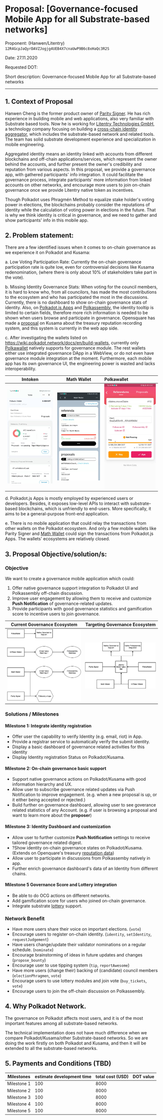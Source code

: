 # Proposal: [Governance-focused Mobile App for all Substrate-based networks]
Proponent: (Hanwen/Litentry) `12R4GcpJaQyrDAVZJogjg4UEB4X7cnaUwP9B6c8xHaQc3R2S`

Date: 27.11.2020

Requested DOT:

Short description: Governance-focused Mobile App for all Substrate-based networks

---
## 1. Context of Proposal

Hanwen Cheng is the former product owner of [Parity Signer](https://github.com/paritytech/parity-signer). He has rich experience in building mobile and web applications, also very familiar with Substrate based tools. Now he is working for [Litentry Technologies GmbH](https://www.litentry.com/), a technology company focusing on building a [cross-chain identity aggregator](https://litentry.medium.com/why-we-need-cross-chain-identity-on-polkadot-d59a90c9329c), which includes the substrate-based network and related tools. The team has solid substrate development experience and specialization in mobile engineering.

Aggregated identity means an identity linked with accounts from different blockchains and off-chain applications/services, which represent the owner behind the accounts, and further present the owner's credibility and reputation from various aspects. In this proposal, we provide a governance app, with gathered participants' info integration. It could facilitate the governance process, integrate participants' more information from linked accounts on other networks, and encourage more users to join on-chain governance once we provide Litentry native token as incentives.

Though Polkadot uses Phragmén Method to equalize stake holder's voting power in elections, the blockchains probably consider the reputations of identity while the calculation of voting power in elections in the future. That is why we think identity is critical in governance, and we need to gather and show participants' info in this mobile app.

## 2. Problem statement:

There are a few identified issues when it comes to on-chain governance as we experience it on Polkadot and Kusama:

a. Low Voting Participation Rate: Currently the on-chain governance participation rate is quite low, even for controversial decisions like Kusama redenomination, (where there is only about 10% of stakeholders take part in the vote).

b. Missing Identity Governance Stats: When voting for the council members, it is hard to know who, from all councilors, has made the most contributions to the ecosystem and who has participated the most in the discussions. Currently, there is no dashboard to show on-chain governance stats of identity. Also, on [Polkadot.js Apps](http://polkadot.js.org/apps/) and [Polkassembly](https://polkadot.polkassembly.io/), the identity tooltip is limited to certain fields, therefore more rich information is needed to be shown when users browse and participate in governance. Opensquare has made a [proposal](https://kusama.polkassembly.io/post/352) on Kusama about the treasury reputation recording system, and this system is currently in the web app side.

c. After investigating the wallets listed on https://wiki.polkadot.network/docs/en/build-wallets, currently only [Polkawallet](https://polkawallet.io/) natively supports for governance module. The rest wallets either use integrated governance DApp in a WebView, or do not even have governance module integration at the moment. Furthermore, each mobile app has its own governance UI, the engineering power is wasted and lacks interoperability.

Imtoken |  Math Wallet | Polkawallet
:-------------------------:|:-------------------------:|:---|
![imtoken](./imgs/GovernanceImtoken.jpeg)  |  ![mathwallet](./imgs/GovernanceMath.jpeg)| ![polkawallet](./imgs/GovernancePolkawallet.jpeg)

d. Polkadot.js Apps is mostly employed by experienced users or developers. Besides, it exposes low-level APIs to interact with substrate-based blockchains, which is unfriendly to end-users. More specifically, it aims to be a general-purpose front-end application.

e. There is no mobile application that could relay the transactions from other wallets on the Polkadot ecosystem. And only a few mobile wallets like Parity Signer and [Math Wallet](https://mathwallet.org/) could sign the transactions from Polkadot.js Apps. The wallets' ecosystems are relatively closed.

## 3. Proposal Objective/solution/s:

### Objective

We want to create a governance mobile application which could:

1. Offer native governance support integration to Polkadot UI and Polkassembly off-chain discussion.
2. Improve user engagement by allowing them to receive and customize **Push Notification** of governance-related updates.
3. Provide participants with good governance statistics and gamification score to incentive users to join governance.

|Current Governance Ecosystem| Targeting Governance Ecosystem|
|-------------------------|-------------------------|
|![imtoken](./imgs/governanceBefore.png)|![mathwallet](./imgs/governanceNow.png)|

### Solutions / Milestones

#### Milestone 1: Integrate identity registration
* Offer user the capability to verify Identity (e.g. email, riot) in App.
* Provide a registrar service to automatically verify the submit identity.
* Display a basic dashboard of governance related activities for this identity
* Display Identity registration Status on Polkadot/Kusama.

#### Milestone 2: On-chain governance basic support
* Support native governance actions on Polkadot/Kusama with good information hierarchy and UX.
* Allow user to subscribe governance related updates via Push Notification to improve engagement. (e.g. when a new
  proposal is up, or it either being accepted or rejected.)
* Build further on governance dashboard, allowing user to see goverance related statistics of any Account. (e.g. if user
  is browsing a proposal and want to learn more about the **proposer**)


#### Milestone 3: Identity Dashboard and customization
* Allow user to further customize **Push Notification** settings to receive tailored governance related digest.
* ?Show identity on-chain governance states on Polkadot/Kusama.(Extends on Openquare's treasury [reputation data](https://kusama.polkassembly.io/post/352))
* Allow user to participate in discussions from Polkassemby natively in app.
* Further enrich governance dashboard's data of an Identity from different chains.


#### Milestone 5 Governance Score and Lottery integration
* Be able to do OCG actions on different networks.
* Add gamification score for users who joined on-chain governance.
* Integrate substrate [lottery](https://hackmd.io/68rduBydTEy4X-ULevd90g) support.

### Network Benefit

* Have more users share their voice on important elections. (`vote`)
* Encourage users to register on-chain identity. (`identity`, `setIdentity`, `requestJudgement`)
* Have users change/update their validator nominations on a regular schedule. (`nominate`)
* Encourage brainstorming of ideas in future updates and changes (`propose_bounty`)
* Encourage user to use tipping system (`tip`, `reportAwesome`)
* Have more users (change their) backing of (candidate) council members (`electionPhragmen`, `vote`)
* Encourage users to use lottery modules and join vote (`buy_tickets`, `vote`)
* Encourage users to join the off-chain discussion on Polkassembly.

## 4. Why Polkadot Network.

The governance on Polkadot affects most users, and it is of the most important features among all substrate-based networks.

The technical implementation does not have much difference when we compare Polkadot/Kusama/other Substrate-based networks. So we are doing the work firstly on both Polkadot and Kusama, and then it will be extended to all the substrate-based networks.

 ## 5. Payments and Conditions (TBD)

 |Milestones | estimate development time | total cost (USD) | DOT value |
 |---|---|---|---|
 |Milestone 1|  100 | 8000 |
 |Milestone 2|  100 | 8000 |
 |Milestone 3|  100 | 8000 |
 |Milestone 4|  100 | 8000 |
 |Milestone 5|  100 | 8000 |
